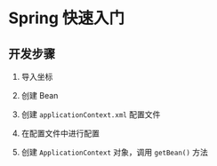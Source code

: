 # Spring 快速入门

## 开发步骤

1. 导入坐标

2. 创建 Bean

3. 创建 `applicationContext.xml` 配置文件

4. 在配置文件中进行配置

5. 创建 `ApplicationContext` 对象，调用 `getBean()` 方法
